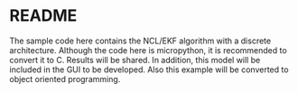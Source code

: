 # README
The sample code here contains the NCL/EKF algorithm with a discrete architecture.
Although the code here is micropython, it is recommended to convert it to C.
Results will be shared.
In addition, this model will be included in the GUI to be developed.
Also this example will be converted to object oriented programming.
